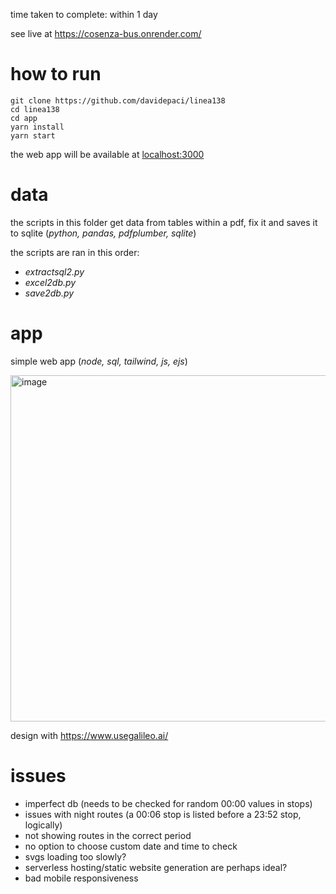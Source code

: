 time taken to complete: within 1 day

see live at https://cosenza-bus.onrender.com/
# how to run
```
git clone https://github.com/davidepaci/linea138
cd linea138
cd app
yarn install
yarn start
```
the web app will be available at [localhost:3000](http://localhost:3000)

# data
the scripts in this folder get data from tables within a pdf, fix it and saves it to sqlite (_python, pandas, pdfplumber, sqlite_)

the scripts are ran in this order:
- _extractsql2.py_
- _excel2db.py_
- _save2db.py_

# app
simple web app (_node, sql, tailwind, js, ejs_)

<img width="554" alt="image" src="https://github.com/user-attachments/assets/8a79e4cb-11f9-4156-9096-8965732e2429">

design with https://www.usegalileo.ai/

# issues
- imperfect db (needs to be checked for random 00:00 values in stops)
- issues with night routes (a 00:06 stop is listed before a 23:52 stop, logically)
- not showing routes in the correct period
- no option to choose custom date and time to check
- svgs loading too slowly?
- serverless hosting/static website generation are perhaps ideal?
- bad mobile responsiveness
